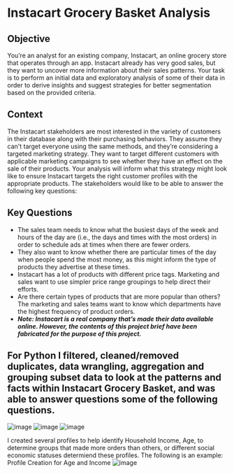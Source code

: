 # Instacart Grocery Basket Analysis 

## Objective
You’re an analyst for an existing company, Instacart, an online grocery store that operates through an app. Instacart already has very good sales, but they
want to uncover more information about their sales patterns. Your task is to perform an initial data and exploratory analysis of some of their data in order
to derive insights and suggest strategies for better segmentation based on the provided criteria.

## Context
The Instacart stakeholders are most interested in the variety of customers in their database along with their purchasing behaviors. They assume they can't target everyone using the same methods, and they’re considering a targeted marketing strategy. They want to target different customers with applicable marketing campaigns to see whether they have an effect on the sale of their products. Your analysis will inform what this strategy might look like to ensure Instacart targets the right customer profiles with the appropriate products. The stakeholders would like to be able to answer the following key questions:
## Key Questions
+ The sales team needs to know what the busiest days of the week and hours of the day are (i.e., the days and times with the most orders) in order to schedule ads at
times when there are fewer orders.
+ They also want to know whether there are particular times of the day when people spend the most money, as this might inform the type of products they advertise at
these times.
+ Instacart has a lot of products with different price tags. Marketing and sales want to use simpler price range groupings to help direct their efforts.
+ Are there certain types of products that are more popular than others? The marketing and sales teams want to know which departments have the highest frequency of
product orders.
+ ***Note: Instacart is a real company that’s made their data available online. However, the contents of this project brief have been fabricated for the purpose of this project.***

## **For Python I filtered, cleaned/removed duplicates, data wrangling, aggregation and grouping subset data to look at the patterns and facts within Instacart Grocery Basket, and was able to answer questions some of the following questions.**

![image](https://github.com/LordAshTurner/Python/assets/159558850/10a436e5-2cf2-421e-941f-d4504ee9b3ee)
![image](https://github.com/LordAshTurner/Python/assets/159558850/451dfb5f-8d2d-487a-8bd1-4d6fa31337dd)
![image](https://github.com/LordAshTurner/Python/assets/159558850/65f6f772-9885-4ba5-a919-b68f91febb57)

I created several profiles to help identify Household Income, Age, to determine groups that made more orders than others, or different social economic statuses determiend these profiles.  The following is an example: 
Profile Creation for Age and Income
![image](https://github.com/LordAshTurner/Python/assets/159558850/6b23d73f-a6ef-48e3-8342-57eabb35e2f3)

